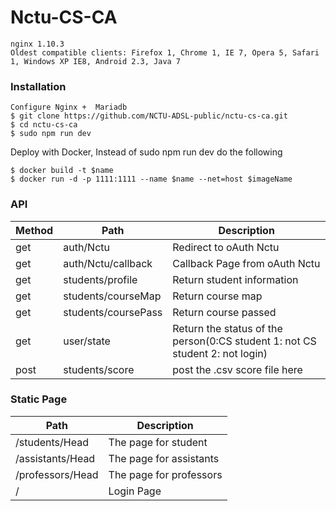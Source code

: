 # Nctu-CS-CA

```
nginx 1.10.3 
Oldest compatible clients: Firefox 1, Chrome 1, IE 7, Opera 5, Safari 1, Windows XP IE8, Android 2.3, Java 7
```
### Installation

```
Configure Nginx +  Mariadb
$ git clone https://github.com/NCTU-ADSL-public/nctu-cs-ca.git
$ cd nctu-cs-ca
$ sudo npm run dev
```
Deploy with Docker, Instead of sudo npm run dev do the following
```
$ docker build -t $name
$ docker run -d -p 1111:1111 --name $name --net=host $imageName
```

### API

| Method | Path | Description |
|------- | --------- | ------ |
| get | auth/Nctu | Redirect to oAuth Nctu|
| get | auth/Nctu/callback | Callback Page from oAuth Nctu|
| get | students/profile | Return student information |
| get | students/courseMap | Return course map |
| get | students/coursePass | Return course passed |
| get | user/state| Return the status of the person(0:CS student 1: not CS student 2: not login) |
| post | students/score | post the .csv score file here |

### Static Page

| Path | Description |
| --------- | ------ |
| /students/Head | The page for student |
| /assistants/Head | The page for assistants |
| /professors/Head | The page for professors |
| / | Login Page |


